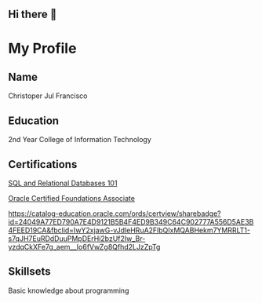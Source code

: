## Hi there 👋

<!--
**Christoper18/Christoper18** is a ✨ _special_ ✨ repository because its `README.md` (this file) appears on your GitHub profile.

Here are some ideas to get you started:

- 🔭 I’m currently working on ...
- 🌱 I’m currently learning ...
- 👯 I’m looking to collaborate on ...
- 🤔 I’m looking for help with ...
- 💬 Ask me about ...
- 📫 How to reach me: ...
- 😄 Pronouns: ...
- ⚡ Fun fact: ...
-->

# My Profile
## Name
Christoper Jul Francisco

## Education
2nd Year College of Information Technology

## Certifications
[SQL and Relational Databases 101](https://courses.cognitiveclass.ai/certificates/a20c4569e3f84048b6a064be8c8abcc4)

[Oracle Certified Foundations Associate](https://brm-certview.oracle.com/ords/certview/ecertificate?ssn=OC5398976&trackId=OCI2024FNDCFA&key=f35071a939dee05dfc02f2645e2d09d360d6663d)

https://catalog-education.oracle.com/ords/certview/sharebadge?id=24049A77ED790A7E4D9121B5B4F4ED9B349C64C902777A556D5AE3B4FEED19CA&fbclid=IwY2xjawG-vJdleHRuA2FlbQIxMQABHekm7YMRRLT1-s7qJH7EuRDdDuuPMpDErHi2bzUf2Iw_Br-yzdqCkXFe7g_aem__Io6fVwZg8Qfhd2LJzZpTg

## Skillsets
Basic knowledge about programming
